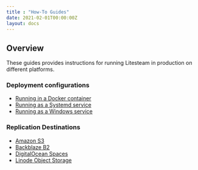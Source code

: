 ```yaml
---
title : "How-To Guides"
date: 2021-02-01T00:00:00Z
layout: docs
---
```


## Overview

These guides provides instructions for running Litesteam in production on
different platforms.


### Deployment configurations

- [Running in a Docker container](/guides/docker)
- [Running as a Systemd service](/guides/systemd)
- [Running as a Windows service](/guides/windows)


### Replication Destinations

- [Amazon S3](/guides/s3)
- [Backblaze B2](/guides/backblaze)
- [DigitalOcean Spaces](/guides/digitalocean)
- [Linode Object Storage](/guides/linode)


